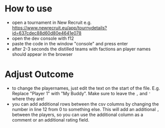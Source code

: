 # How to use
- open a tournament in New Recruit e.g. https://www.newrecruit.eu/app/tournydetails?id=637cdec88d60d80e4641e078
- open the dev console with f12
- paste the code in the window "console" and press enter
- after 2-3 seconds the distilled teams with factions an player names should appear in the browser

# Adjust Outcome
- to change the playernames, just edit the text on the start of the file. E.g. Replace "Player 1" with "My Buddy". Make sure to leave the `,` and `'` where they are!
- you can add additional rows between the csv columns by changing the number in line 12 from 0 to something else. This will add an additional `,` between the players, so you can use the additional column as a comment or an additional rating field.
